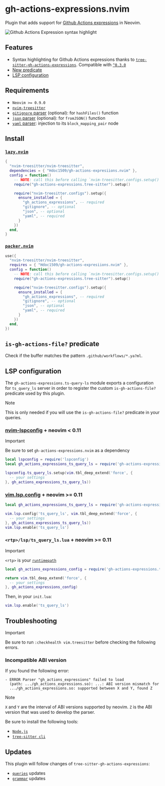 # gh-actions-expressions.nvim

Plugin that adds support for [Github Actions
expressions][gh-actions-expressions] in Neovim.

![Github Actions Expression syntax highlight](https://github.com/user-attachments/assets/ed984ba9-0d08-4e2d-b09f-6fd13191ce82)

## Features

- Syntax highlighting for Github Actions expressions thanks to
  [`tree-sitter-gh-actions-expressions`][ts-gh-actions-expressions]. Compatible
  with [`^0.3.0`][ts-gh-actions-expressions-version]
- [New predicate](#is-gh-actions-file-predicate)
- [LSP configuration](#lsp-configuration)

## Requirements

- `Neovim >= 0.9.0`
- [`nvim-treesitter`][nvim-treesitter]
- [`gitignore` parser][gitignore] (optional): for `hashFiles()` function
- [`json` parser][json] (optional): for `fromJSON()` function
- [`yaml` parser][yaml]: injection to its `block_mapping_pair` node

## Install

### [`lazy.nvim`](https://github.com/folke/lazy.nvim)

```lua
{
  "nvim-treesitter/nvim-treesitter",
  dependencies = { "Hdoc1509/gh-actions-expresiions.nvim" },
  config = function()
    -- NOTE: call this before calling `nvim-treesitter.configs.setup()`
    require("gh-actions-expressions.tree-sitter").setup()

    require("nvim-treesitter.configs").setup({
      ensure_installed = {
        "gh_actions_expressions", -- required
        "gitignore", -- optional
        "json", -- optional
        "yaml", -- required
      }
    })
  end,
}
```

### [`packer.nvim`](https://github.com/wbthomason/packer.nvim)

```lua
use({
  "nvim-treesitter/nvim-treesitter",
  requires = { "Hdoc1509/gh-actions-expresiions.nvim" },
  config = function()
    -- NOTE: call this before calling `nvim-treesitter.configs.setup()`
    require("gh-actions-expressions.tree-sitter").setup()

    require("nvim-treesitter.configs").setup({
      ensure_installed = {
        "gh_actions_expressions", -- required
        "gitignore", -- optional
        "json", -- optional
        "yaml", -- required
      }
    })
  end,
})
```

## `is-gh-actions-file?` predicate

Check if the buffer matches the pattern `.github/workflows/*.ya?ml`.

## LSP configuration

The `gh-actions-expressions.ts-query-ls` module exports a configuration for
`ts_query_ls` server in order to register the custom `is-gh-actions-file?`
predicate used by this plugin.

> [!NOTE]
> This is only needed if you will use the `is-gh-actions-file?` predicate in
> your queries.

### [nvim-lspconfig][lspconfig] + neovim < 0.11

> [!IMPORTANT]
> Be sure to set `gh-actions-expressions.nvim` as a dependency

```lua
local lspconfig = require('lspconfig')
local gh_actions_expressions_ts_query_ls = require('gh-actions-expressions.ts-query-ls')

lspconfig.ts_query_ls.setup(vim.tbl_deep_extend('force', {
  -- your settings
}, gh_actions_expressions_ts_query_ls))
```

### [vim.lsp.config][vim-lsp-config] + neovim >= 0.11

<!-- TODO: need to check if it works correctlty -->

```lua
local gh_actions_expressions_ts_query_ls = require('gh-actions-expressions.ts-query-ls')

vim.lsp.config('ts_query_ls', vim.tbl_deep_extend('force', {
  -- your settings
}, gh_actions_expressions_ts_query_ls))
vim.lsp.enable('ts_query_ls')
```

### `<rtp>/lsp/ts_query_ls.lua` + neovim >= 0.11

<!-- TODO: need to check if it works correctlty -->

<!-- prettier-ignore -->
> [!IMPORTANT]
> `<rtp>` is your [`runtimepath`][rtp]

```lua
local gh_actions_expressions_config = require('gh-actions-expressions.ts-query-ls')

return vim.tbl_deep_extend('force', {
  -- your settings
}, gh_actions_expressions_config)
```

Then, in your `init.lua`:

```lua
vim.lsp.enable('ts_query_ls')
```

## Troubleshooting

> [!IMPORTANT]
> Be sure to run `:checkhealth vim.treesitter` before checking the following
> errors.

### Incompatible ABI version

If you found the following error:

```checkhealth
- ERROR Parser "gh_actions_expressions" failed to load
  (path: .../gh_actions_expressions.so): ...: ABI version mismatch for
  .../gh_actions_expressions.so: supported between X and Y, found Z
```

<!-- prettier-ignore -->
> [!NOTE]
> `X` and `Y` are the interval of ABI versions supported by neovim. `Z` is the
> ABI version that was used to develop the parser.

Be sure to install the following tools:

- [`Node.js`][nodejs]
- [`tree-sitter cli`][tree-sitter-cli]

## Updates

This plugin will follow changes of `tree-sitter-gh-actions-expressions`:

- [`queries`][ts-gh-actions-expressions-queries] updates
- [`grammar`][ts-gh-actions-expressions-grammar] updates

[ts-gh-actions-expressions]: https://github.com/hdoc1509/tree-sitter-gh-actions-expressions
[ts-gh-actions-expressions-grammar]: https://github.com/hdoc1509/tree-sitter-gh-actions-expressions/tree/master/grammar.js
[ts-gh-actions-expressions-queries]: https://github.com/hdoc1509/tree-sitter-gh-actions-expressions/tree/master/queries
[ts-gh-actions-expressions-version]: https://github.com/Hdoc1509/tree-sitter-gh-actions-expressions/blob/master/CHANGELOG.md#030
[gitignore]: https://github.com/shunsambongi/tree-sitter-gitignore
[json]: https://github.com/tree-sitter/tree-sitter-json
[yaml]: https://github.com/tree-sitter-grammars/tree-sitter-yaml
[nvim-treesitter]: https://github.com/nvim-treesitter/nvim-treesitter
[nodejs]: https://nodejs.org/en/download
[tree-sitter-cli]: https://github.com/tree-sitter/tree-sitter/tree/master/crates/cli
[lspconfig]: (https://github.com/neovim/nvim-lspconfig)
[gh-actions-expressions]: https://docs.github.com/en/actions/reference/evaluate-expressions-in-workflows-and-actions
[vim-lsp-config]: https://neovim.io/doc/user/lsp.html#lsp-config
[rtp]: https://neovim.io/doc/user/options.html#'runtimepath'
